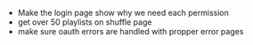 - Make the login page show why we need each permission
- get over 50 playlists on shuffle page
- make sure oauth errors are handled with propper error pages
